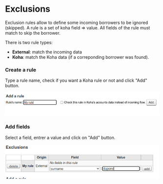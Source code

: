 # Exclusions

Exclusion rules allow to define some incoming borrowers to be ignored (skipped). A rule is a set of koha field => value. All fields of the rule must match to skip the borrower.

There is two rule types:
* **External**: match the incoming data
* **Koha**: match the Koha data (if a correponding borrower was found).

### Create a rule

Type a rule name, check if you want a Koha rule or not and click "Add" button.

![Add rule](img/add-exclusion-rule.jpg)


### Add fields

Select a field, entrer a value and click on "Add" button.

![Add field](img/add-exclusion-field.jpg)
